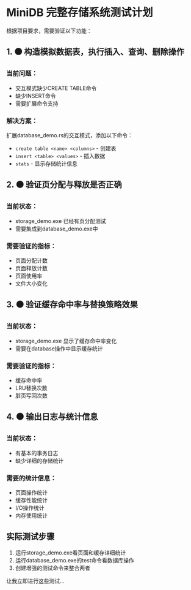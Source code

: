 # MiniDB 完整存储系统测试计划

根据项目要求，需要验证以下功能：

## 1. ⚫ 构造模拟数据表，执行插入、查询、删除操作

### 当前问题：
- 交互模式缺少CREATE TABLE命令
- 缺少INSERT命令
- 需要扩展命令支持

### 解决方案：
扩展database_demo.rs的交互模式，添加以下命令：
- `create table <name> <columns>` - 创建表
- `insert <table> <values>` - 插入数据
- `stats` - 显示存储统计信息

## 2. ⚫ 验证页分配与释放是否正确

### 当前状态：
- storage_demo.exe 已经有页分配测试
- 需要集成到database_demo.exe中

### 需要验证的指标：
- 页面分配计数
- 页面释放计数
- 页面使用率
- 文件大小变化

## 3. ⚫ 验证缓存命中率与替换策略效果

### 当前状态：
- storage_demo.exe 显示了缓存命中率变化
- 需要在database操作中显示缓存统计

### 需要验证的指标：
- 缓存命中率
- LRU替换次数
- 脏页写回次数

## 4. ⚫ 输出日志与统计信息

### 当前状态：
- 有基本的事务日志
- 缺少详细的存储统计

### 需要的统计信息：
- 页面操作统计
- 缓存性能统计
- I/O操作统计
- 内存使用统计

## 实际测试步骤

1. 运行storage_demo.exe看页面和缓存详细统计
2. 运行database_demo.exe的test命令看数据库操作
3. 创建增强的测试命令来整合两者

让我立即进行这些测试...